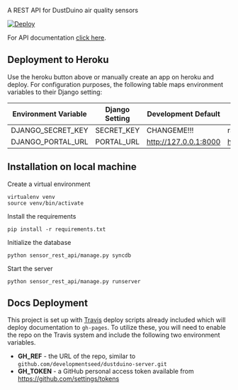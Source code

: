 
A REST API for DustDuino air quality sensors

[![Deploy](https://www.herokucdn.com/deploy/button.png)](https://heroku.com/deploy)

For API documentation [click here](http://api.opendustmap.com).

## Deployment to Heroku

Use the heroku button above or manually create an app on heroku and deploy. For configuration purposes, the following table maps environment variables to their Django setting:

|Environment Variable                    |Django Setting              |Development Default          |Production Default
| -------------------------------------- | -------------------------- | --------------------------- | -----------------
|DJANGO_SECRET_KEY                       |SECRET_KEY                  |CHANGEME!!!                                    |raises error
|DJANGO_PORTAL_URL                       |PORTAL_URL                  |http://127.0.0.1:8000                                    |http://127.0.0.1:8000

## Installation on local machine

Create a virtual environment
```
virtualenv venv
source venv/bin/activate
```

Install the requirements
```
pip install -r requirements.txt
```

Initialize the database
```
python sensor_rest_api/manage.py syncdb
```

Start the server
```
python sensor_rest_api/manage.py runserver
```
## Docs Deployment

This project is set up with [Travis](https://travis-ci.org/) deploy scripts already included which will deploy documentation to `gh-pages`. To utilize these, you will need to enable the repo on the Travis system and include the following two environment variables.

- **GH_REF** - the URL of the repo, similar to `github.com/developmentseed/dustduino-server.git`
- **GH_TOKEN** - a GitHub personal access token available from https://github.com/settings/tokens